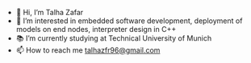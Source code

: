 - 👋 Hi, I’m Talha Zafar
- 👀 I’m interested in embedded software development, deployment of models on end nodes, interpreter design in C++
- 📚 I’m currently studying at Technical University of Munich
- 📫 How to reach me talhazfr96@gmail.com

<!---
talha196/talha196 is a ✨ special ✨ repository because its `README.md` (this file) appears on your GitHub profile.
You can click the Preview link to take a look at your changes.
--->
